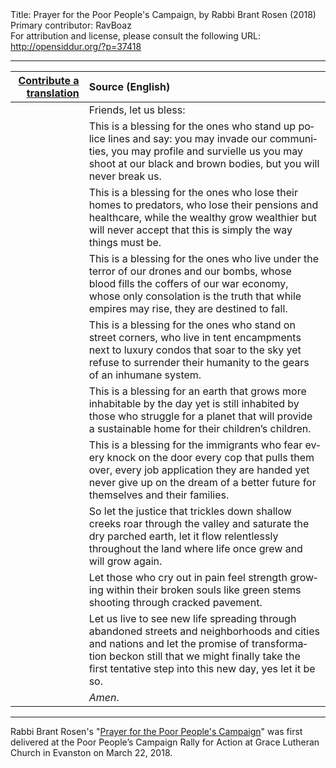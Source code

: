 <html>
<head></head>
<body>
Title: Prayer for the Poor People's Campaign, by Rabbi Brant Rosen (2018)<br />
Primary contributor: RavBoaz<br />
For attribution and license, please consult the following URL: <a href="http://opensiddur.org/?p=37418">http://opensiddur.org/?p=37418</a>
<p />
<hr />

<table style="margin-left: auto;margin-right: auto;" class="draggable">
<thead><tr><th id="x" style="text-align: right;"><a href="/contribute/upload">Contribute a translation</a></th><th style="text-align: left;">Source (English)</th></tr></thead>
<tbody>
<tr><td style="vertical-align:top;">
<div class="liturgy" lang="he">

</span></div></td>
 
<td style="vertical-align:top;">
<div class="english" lang="en">
<span class="instruction">Friends, let us bless:</span>
</div></td></tr>


<tr><td style="vertical-align:top;">
<div class="liturgy" lang="he">

</span></div></td>
 
<td style="vertical-align:top;">
<div class="english" lang="en">
This is a blessing for the ones
who stand up police lines and say:
you may invade our communities,
you may profile and survielle us
you may shoot at our black and brown bodies,
but you will never break us.
</div></td></tr>


<tr><td style="vertical-align:top;">
<div class="liturgy" lang="he">

</span></div></td>
 
<td style="vertical-align:top;">
<div class="english" lang="en">
This is a blessing for the ones
who lose their homes to predators,
who lose their pensions and healthcare,
while the wealthy grow wealthier
but will never accept that this
is simply the way things must be.
</div></td></tr>


<tr><td style="vertical-align:top;">
<div class="liturgy" lang="he">

</span></div></td>
 
<td style="vertical-align:top;">
<div class="english" lang="en">
This is a blessing for the ones
who live under the terror
of our drones and our bombs,
whose blood fills the coffers
of our war economy,
whose only consolation is the truth
that while empires may rise,
they are destined to fall.
</div></td></tr>


<tr><td style="vertical-align:top;">
<div class="liturgy" lang="he">

</span></div></td>
 
<td style="vertical-align:top;">
<div class="english" lang="en">
This is a blessing for the ones
who stand on street corners,
who live in tent encampments
next to luxury condos that soar to the sky
yet refuse to surrender their humanity
to the gears of an inhumane system.
</div></td></tr>


<tr><td style="vertical-align:top;">
<div class="liturgy" lang="he">

</span></div></td>
 
<td style="vertical-align:top;">
<div class="english" lang="en">
This is a blessing for an earth
that grows more inhabitable by the day
yet is still inhabited by those who struggle
for a planet that will provide a sustainable home
for their children’s children.
</div></td></tr>


<tr><td style="vertical-align:top;">
<div class="liturgy" lang="he">

</span></div></td>
 
<td style="vertical-align:top;">
<div class="english" lang="en">
This is a blessing for the immigrants
who fear every knock on the door
every cop that pulls them over,
every job application they are handed
yet never give up on the dream
of a better future for themselves
and their families.
</div></td></tr>


<tr><td style="vertical-align:top;">
<div class="liturgy" lang="he">

</span></div></td>
 
<td style="vertical-align:top;">
<div class="english" lang="en">
So let the justice
that trickles down shallow creeks
roar through the valley and saturate
the dry parched earth,
let it flow relentlessly throughout the land
where life once grew and will grow again.
</div></td></tr>


<tr><td style="vertical-align:top;">
<div class="liturgy" lang="he">

</span></div></td>
 
<td style="vertical-align:top;">
<div class="english" lang="en">
Let those who cry out in pain
feel strength growing within their broken souls
like green stems shooting through
cracked pavement.
</div></td></tr>


<tr><td style="vertical-align:top;">
<div class="liturgy" lang="he">

</span></div></td>
 
<td style="vertical-align:top;">
<div class="english" lang="en">
Let us live to see new life spreading
through abandoned streets and
neighborhoods and cities and nations and
let the promise of transformation beckon still
that we might finally take the first
tentative step into this new day, yes
let it be so.
</div></td></tr>


<tr><td style="vertical-align:top;">
<div class="liturgy" lang="he">

</span></div></td>
 
<td style="vertical-align:top;">
<div class="english" lang="en">
<em>Amen</em>.
</div></td></tr>
</tbody></table>

<hr />

Rabbi Brant Rosen's "<a href="https://rabbibrant.com/2018/03/23/prayer-for-the-poor-peoples-campaign/">Prayer for the Poor People's Campaign</a>" was first delivered at the Poor People’s Campaign Rally for Action at Grace Lutheran Church in Evanston on March 22, 2018.

&nbsp;






</body>
</html>